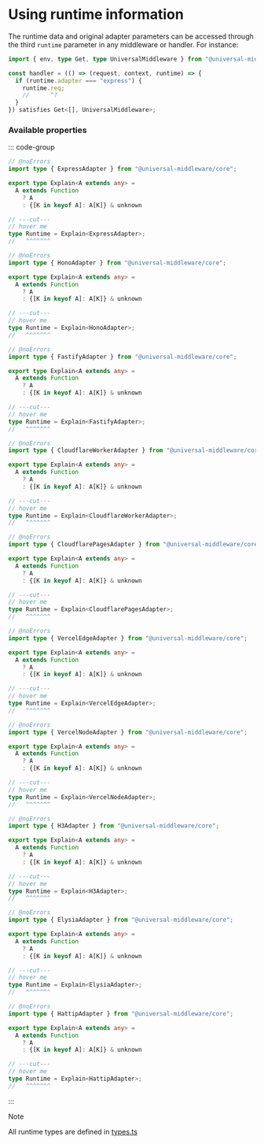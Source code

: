 # Using runtime information

The runtime data and original adapter parameters can be accessed through the third `runtime` parameter
in any middleware or handler. For instance:

```ts twoslash
import { env, type Get, type UniversalMiddleware } from "@universal-middleware/core";

const handler = (() => (request, context, runtime) => {
  if (runtime.adapter === "express") {
    runtime.req;
    //      ^?
  }
}) satisfies Get<[], UniversalMiddleware>;
```

### Available properties

::: code-group

```ts twoslash [express]
// @noErrors
import type { ExpressAdapter } from "@universal-middleware/core";

export type Explain<A extends any> =
  A extends Function
    ? A
    : {[K in keyof A]: A[K]} & unknown

// ---cut---
// hover me
type Runtime = Explain<ExpressAdapter>;
//   ^^^^^^^
```

```ts twoslash [hono]
// @noErrors
import type { HonoAdapter } from "@universal-middleware/core";

export type Explain<A extends any> =
  A extends Function
    ? A
    : {[K in keyof A]: A[K]} & unknown

// ---cut---
// hover me
type Runtime = Explain<HonoAdapter>;
//   ^^^^^^^
```

```ts twoslash [fastify]
// @noErrors
import type { FastifyAdapter } from "@universal-middleware/core";

export type Explain<A extends any> =
  A extends Function
    ? A
    : {[K in keyof A]: A[K]} & unknown

// ---cut---
// hover me
type Runtime = Explain<FastifyAdapter>;
//   ^^^^^^^
```

```ts twoslash [cloudflare-worker]
// @noErrors
import type { CloudflareWorkerAdapter } from "@universal-middleware/core";

export type Explain<A extends any> =
  A extends Function
    ? A
    : {[K in keyof A]: A[K]} & unknown

// ---cut---
// hover me
type Runtime = Explain<CloudflareWorkerAdapter>;
//   ^^^^^^^
```

```ts twoslash [cloudflare-pages]
// @noErrors
import type { CloudflarePagesAdapter } from "@universal-middleware/core";

export type Explain<A extends any> =
  A extends Function
    ? A
    : {[K in keyof A]: A[K]} & unknown

// ---cut---
// hover me
type Runtime = Explain<CloudflarePagesAdapter>;
//   ^^^^^^^
```

```ts twoslash [vercel-edge]
// @noErrors
import type { VercelEdgeAdapter } from "@universal-middleware/core";

export type Explain<A extends any> =
  A extends Function
    ? A
    : {[K in keyof A]: A[K]} & unknown

// ---cut---
// hover me
type Runtime = Explain<VercelEdgeAdapter>;
//   ^^^^^^^
```

```ts twoslash [vercel-node]
// @noErrors
import type { VercelNodeAdapter } from "@universal-middleware/core";

export type Explain<A extends any> =
  A extends Function
    ? A
    : {[K in keyof A]: A[K]} & unknown

// ---cut---
// hover me
type Runtime = Explain<VercelNodeAdapter>;
//   ^^^^^^^
```

```ts twoslash [h3]
// @noErrors
import type { H3Adapter } from "@universal-middleware/core";

export type Explain<A extends any> =
  A extends Function
    ? A
    : {[K in keyof A]: A[K]} & unknown

// ---cut---
// hover me
type Runtime = Explain<H3Adapter>;
//   ^^^^^^^
```

```ts twoslash [elysia]
// @noErrors
import type { ElysiaAdapter } from "@universal-middleware/core";

export type Explain<A extends any> =
  A extends Function
    ? A
    : {[K in keyof A]: A[K]} & unknown

// ---cut---
// hover me
type Runtime = Explain<ElysiaAdapter>;
//   ^^^^^^^
```

```ts twoslash [hattip]
// @noErrors
import type { HattipAdapter } from "@universal-middleware/core";

export type Explain<A extends any> =
  A extends Function
    ? A
    : {[K in keyof A]: A[K]} & unknown

// ---cut---
// hover me
type Runtime = Explain<HattipAdapter>;
//   ^^^^^^^
```

:::

> [!NOTE]
> All runtime types are defined in [types.ts](https://github.com/magne4000/universal-middleware/blob/main/packages/core/src/types.ts)
